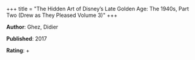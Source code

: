 +++
title = "The Hidden Art of Disney’s Late Golden Age: The 1940s, Part Two (Drew as They Pleased Volume 3)"
+++



**Author**: Ghez, Didier

**Published**: 2017

**Rating**: +
